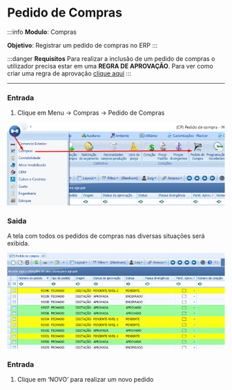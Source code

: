 # Pedido de Compras

:::info
**Modulo**: Compras

**Objetivo**:  Registrar um pedido de compras no ERP
:::

:::danger
**Requisitos** 
Para realizar a inclusão de um pedido de compras o utilizador precisa estar em uma **REGRA DE APROVAÇÃO**. Para ver como criar uma regra de aprovação [clique aqui](https://www.notion.so/Regra-de-aprova-o-dde30d4c4beb45bfb26328a61daf5e56?pvs=21)
:::

---

### Entrada

1. Clique em Menu → Compras → Pedido de Compras

![pedido-de-compra](./img/pedido-de-compra/pedido-de-compra.png)

### Saida

A tela com todos os pedidos de compras nas diversas situações será exibida.

![pedido-de-compra-1](./img/pedido-de-compra/pedido-de-compra-1.png)

### Entrada

1. Clique em ‘NOVO’ para realizar um novo pedido
